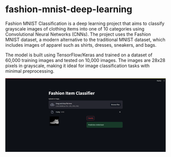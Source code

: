 # fashion-mnist-deep-learning
Fashion MNIST Classification is a deep learning project that aims to classify grayscale images of clothing items into one of 10 categories using Convolutional Neural Networks (CNNs). The project uses the Fashion MNIST dataset, a modern alternative to the traditional MNIST dataset, which includes images of apparel such as shirts, dresses, sneakers, and bags.

The model is built using TensorFlow/Keras and trained on a dataset of 60,000 training images and tested on 10,000 images. The images are 28x28 pixels in grayscale, making it ideal for image classification tasks with minimal preprocessing.

![App Demo](output.png)
